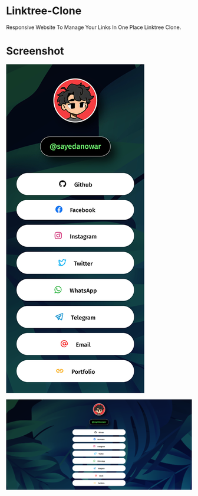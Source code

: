 # Linktree-Clone
Responsive Website To Manage Your Links In One Place Linktree Clone.
# Screenshot
![Screenshot](/img/img.png?raw=true "Screenshot")

![Screenshot](/img/img_2.png?raw=true "Screenshot")
